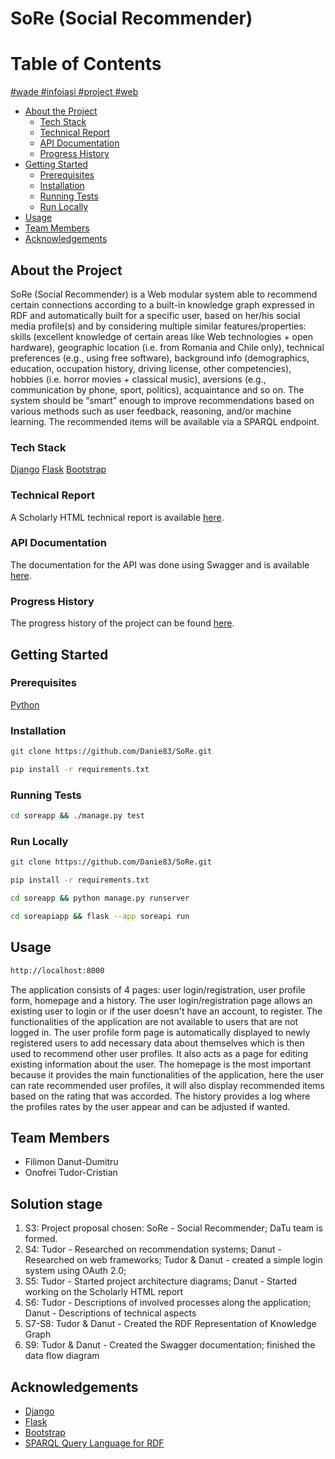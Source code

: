 # SoRe (Social Recommender)
# Table of Contents

  <a href="#wade"> #wade </a>
  <a href="#infoiasi"> #infoiasi </a>
  <a href="#project"> #project </a>
  <a href="#web"> #web </a>

- [About the Project](#about-the-project)
  * [Tech Stack](#tech-stack)
  * [Technical Report](#technical-report)
  * [API Documentation](#api-documentation)
  * [Progress History](#progress-history)
- [Getting Started](#getting-started)
  * [Prerequisites](#prerequisites)
  * [Installation](#installation)
  * [Running Tests](#running-tests)
  * [Run Locally](#run-locally)
- [Usage](#usage)
- [Team Members](#team-members)
- [Acknowledgements](#acknowledgements)

## About the Project
SoRe (Social Recommender) is a Web modular system able to recommend certain connections according to a built-in knowledge graph expressed in RDF and automatically built for a specific user, based on her/his social media profile(s) and by considering multiple similar features/properties: skills (excellent knowledge of certain areas like Web technologies + open hardware), geographic location (i.e. from Romania and Chile only), technical preferences (e.g., using free software), background info (demographics, education, occupation history, driving license, other competencies), hobbies (i.e. horror movies + classical music), aversions (e.g., communication by phone, sport, politics), acquaintance and so on. The system should be “smart” enough to improve recommendations based on various methods such as user feedback, reasoning, and/or machine learning. The recommended items will be available via a SPARQL endpoint.

<!-- TechStack -->
### Tech Stack
<a href="https://www.djangoproject.com">Django</a>
<a href="https://flask.palletsprojects.com/en/3.0.x/">Flask</a>
<a href="https://getbootstrap.com">Bootstrap</a>

### Technical Report
A Scholarly HTML technical report is available [here](docs/technical_report.html).

### API Documentation
The documentation for the API was done using Swagger and is available [here](docs/api/index.html).

### Progress History
The progress history of the project can be found [here](https://github.com/Danie83/SoRe/commits/main).

## Getting Started
### Prerequisites
<a href="https://www.python.org">Python</a>

### Installation
```bash
git clone https://github.com/Danie83/SoRe.git
```

```bash
pip install -r requirements.txt
```

### Running Tests
```bash
cd soreapp && ./manage.py test
```

### Run Locally
```bash
git clone https://github.com/Danie83/SoRe.git
```
```bash
pip install -r requirements.txt
```
```bash
cd soreapp && python manage.py runserver
```
```bash
cd soreapiapp && flask --app soreapi run
```

## Usage
```bash
http://localhost:8000
```
The application consists of 4 pages: user login/registration, user profile form, homepage and a history. The user login/registration page allows an existing user to login or if the user doesn't have an account, to register. The functionalities of the application are not available to users that are not logged in. The user profile form page is automatically displayed to newly registered users to add necessary data about themselves which is then used to recommend other user profiles. It also acts as a page for editing existing information about the user. The homepage is the most important because it provides the main functionalities of the application, here the user can rate recommended user profiles, it will also display recommended items based on the rating that was accorded. The history provides a log where the profiles rates by the user appear and can be adjusted if wanted.

## Team Members
* Filimon Danut-Dumitru
* Onofrei Tudor-Cristian

## Solution stage
1. S3: Project proposal chosen: SoRe - Social Recommender; DaTu team is formed.
2. S4: Tudor - Researched on recommendation systems; Danut - Researched on web frameworks; Tudor & Danut - created a simple login system using OAuth 2.0;
3. S5: Tudor - Started project architecture diagrams; Danut - Started working on the Scholarly HTML report
4. S6: Tudor - Descriptions of involved processes along the application; Danut - Descriptions of technical aspects 
5. S7-S8: Tudor & Danut - Created the RDF Representation of Knowledge Graph
6. S9: Tudor & Danut - Created the Swagger documentation; finished the data flow diagram 

## Acknowledgements
- <a href="https://www.djangoproject.com">Django</a>
- <a href="https://flask.palletsprojects.com/en/3.0.x/">Flask</a>
- <a href="https://getbootstrap.com">Bootstrap</a>
- <a href="https://www.w3.org/TR/rdf-sparql-query/">SPARQL Query Language for RDF</a>
